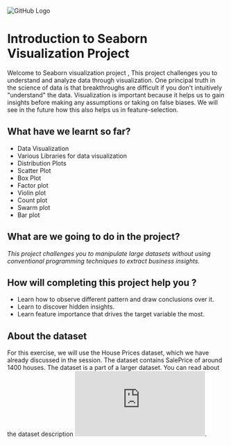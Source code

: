 
![GitHub Logo](https://s3.ap-south-1.amazonaws.com/greyatom-social/GreyAtom-logo.png)
# Introduction to Seaborn Visualization Project

Welcome to Seaborn visualization project , 
This project challenges you to understand and analyze data through visualization. 
One principal truth in the science of data is that breakthroughs are difficult if you don't intuitively "understand" the data. 
Visualization is important because it helps us to gain insights before making any assumptions or taking on false biases. 
We will see in the future how this also helps us in feature-selection.


## What have we learnt so far?
- Data Visualization
- Various Libraries for data visualization
- Distribution Plots
- Scatter Plot
- Box Plot
- Factor plot
- Violin plot
- Count plot
- Swarm plot
- Bar plot

## What are we going to do in the project?
*This project challenges you to manipulate large datasets without using conventional programming techniques to extract business insights.*

## How will completing this project help you ?
- Learn how to observe different pattern and draw conclusions over it.
- Learn to discover hidden insights.
- Learn feature importance that drives the target variable the most.

## About the dataset
For this exercise, we will use the House Prices dataset, which we have already discussed in the session. The dataset contains SalePrice of around 1400 houses. The dataset is a part of a larger dataset.
You can read about the dataset description ![here](https://github.com/MayureshShilotri/GA_extended_content/blob/master/Data/house_pricing/data_description.txt).

